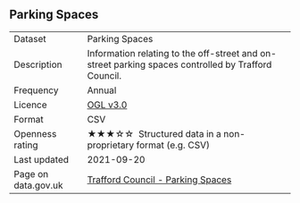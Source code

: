 ## Parking Spaces

<table>
<tr>
	<td>Dataset</td>
	<td>Parking Spaces</td>
</tr>
<tr>
	<td>Description</td>
	<td>Information relating to the off-street and on-street parking spaces controlled by Trafford Council.</td>
</tr>
<tr>
	<td>Frequency</td>
	<td>Annual</td>
</tr>
<tr>
	<td>Licence</td>
	<td><a href="http://www.nationalarchives.gov.uk/doc/open-government-licence/version/3/">OGL v3.0</a></td>
</tr>
<tr>
	<td>Format</td>
	<td>CSV</td>
</tr>
<tr>
	<td>Openness rating</td>
	<td>&#9733;&#9733;&#9733;&#9734;&#9734;&nbsp; Structured data in a non-proprietary format (e.g. CSV)</td>
</tr>
<tr>
	<td>Last updated</td>
	<td>2021-09-20</td>
</tr>
<tr>
	<td>Page on data.gov.uk</td>
	<td><a href="https://data.gov.uk/dataset/9ef2e106-e65b-4f73-b1bf-2e833f800a1c/trafford-council-parking-spaces">Trafford Council - Parking Spaces</a></td>
</tr>
</table>
